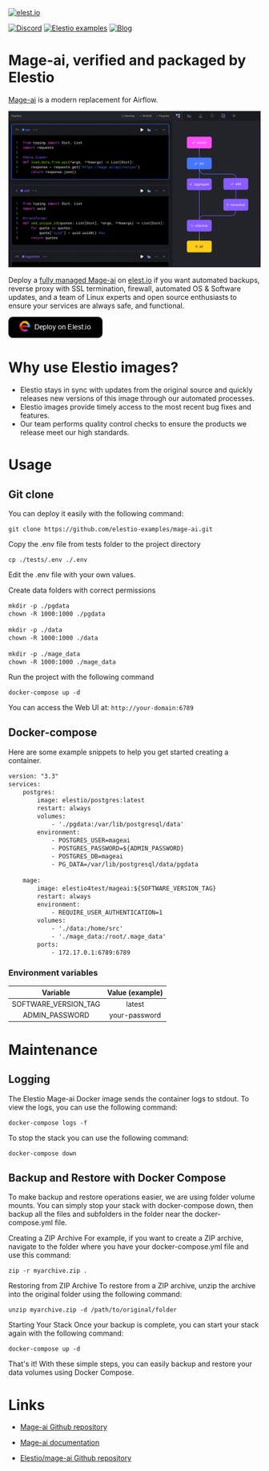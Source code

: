 <a href="https://elest.io">
  <img src="https://elest.io/images/elestio.svg" alt="elest.io" width="150" height="75">
</a>

[![Discord](https://img.shields.io/static/v1.svg?logo=discord&color=f78A38&labelColor=083468&logoColor=ffffff&style=for-the-badge&label=Discord&message=community)](https://discord.gg/4T4JGaMYrD "Get instant assistance and engage in live discussions with both the community and team through our chat feature.")
[![Elestio examples](https://img.shields.io/static/v1.svg?logo=github&color=f78A38&labelColor=083468&logoColor=ffffff&style=for-the-badge&label=github&message=open%20source)](https://github.com/elestio-examples "Access the source code for all our repositories by viewing them.")
[![Blog](https://img.shields.io/static/v1.svg?color=f78A38&labelColor=083468&logoColor=ffffff&style=for-the-badge&label=elest.io&message=Blog)](https://blog.elest.io "Latest news about elestio, open source software, and DevOps techniques.")

# Mage-ai, verified and packaged by Elestio

[Mage-ai](https://github.com/mage-ai/mage-ai) is a modern replacement for Airflow.

<img src="https://github.com/elestio-examples/mage-ai/raw/main/mageai.png" alt="Mge-ai" width="800">

Deploy a <a target="_blank" href="https://elest.io/open-source/mage">fully managed Mage-ai</a> on <a target="_blank" href="https://elest.io/">elest.io</a> if you want automated backups, reverse proxy with SSL termination, firewall, automated OS & Software updates, and a team of Linux experts and open source enthusiasts to ensure your services are always safe, and functional.

[![deploy](https://github.com/elestio-examples/mage-ai/raw/main/deploy-on-elestio.png)](https://dash.elest.io/deploy?source=cicd&social=dockerCompose&url=https://github.com/elestio-examples/mage-ai)

# Why use Elestio images?

- Elestio stays in sync with updates from the original source and quickly releases new versions of this image through our automated processes.
- Elestio images provide timely access to the most recent bug fixes and features.
- Our team performs quality control checks to ensure the products we release meet our high standards.

# Usage

## Git clone

You can deploy it easily with the following command:

    git clone https://github.com/elestio-examples/mage-ai.git

Copy the .env file from tests folder to the project directory

    cp ./tests/.env ./.env

Edit the .env file with your own values.

Create data folders with correct permissions

    mkdir -p ./pgdata
    chown -R 1000:1000 ./pgdata

    mkdir -p ./data
    chown -R 1000:1000 ./data

    mkdir -p ./mage_data
    chown -R 1000:1000 ./mage_data

Run the project with the following command

    docker-compose up -d

You can access the Web UI at: `http://your-domain:6789`

## Docker-compose

Here are some example snippets to help you get started creating a container.

    version: "3.3"
    services:
        postgres:
            image: elestio/postgres:latest
            restart: always
            volumes:
                - './pgdata:/var/lib/postgresql/data'
            environment:
                - POSTGRES_USER=mageai
                - POSTGRES_PASSWORD=${ADMIN_PASSWORD}
                - POSTGRES_DB=mageai
                - PG_DATA=/var/lib/postgresql/data/pgdata

        mage:
            image: elestio4test/mageai:${SOFTWARE_VERSION_TAG}
            restart: always
            environment:
                - REQUIRE_USER_AUTHENTICATION=1
            volumes:
                - './data:/home/src'
                - './mage_data:/root/.mage_data'
            ports:
                - 172.17.0.1:6789:6789

### Environment variables

|       Variable       | Value (example) |
| :------------------: | :-------------: |
| SOFTWARE_VERSION_TAG |     latest      |
|    ADMIN_PASSWORD    |  your-password  |

# Maintenance

## Logging

The Elestio Mage-ai Docker image sends the container logs to stdout. To view the logs, you can use the following command:

    docker-compose logs -f

To stop the stack you can use the following command:

    docker-compose down

## Backup and Restore with Docker Compose

To make backup and restore operations easier, we are using folder volume mounts. You can simply stop your stack with docker-compose down, then backup all the files and subfolders in the folder near the docker-compose.yml file.

Creating a ZIP Archive
For example, if you want to create a ZIP archive, navigate to the folder where you have your docker-compose.yml file and use this command:

    zip -r myarchive.zip .

Restoring from ZIP Archive
To restore from a ZIP archive, unzip the archive into the original folder using the following command:

    unzip myarchive.zip -d /path/to/original/folder

Starting Your Stack
Once your backup is complete, you can start your stack again with the following command:

    docker-compose up -d

That's it! With these simple steps, you can easily backup and restore your data volumes using Docker Compose.

# Links

- <a target="_blank" href="https://github.com/mage-ai/mage-ai">Mage-ai Github repository</a>

- <a target="_blank" href="https://docs.mage.ai/introduction/overview">Mage-ai documentation</a>

- <a target="_blank" href="https://github.com/elestio-examples/mage-ai">Elestio/mage-ai Github repository</a>
